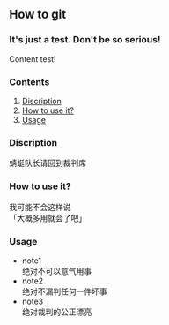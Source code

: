 ## How to git
### It's just a test. Don't be so serious!

Content test!

### Contents
1. [Discription](#discription)
2. [How to use it?](#how-to-use-it)
3. [Usage](#usage)

### Discription
蜻蜓队长请回到裁判席

### How to use it?
我可能不会这样说  
「大概多用就会了吧」  

### Usage
- note1  
  绝对不可以意气用事
- note2  
  绝对不漏判任何一件坏事
- note3  
  绝对裁判的公正漂亮
